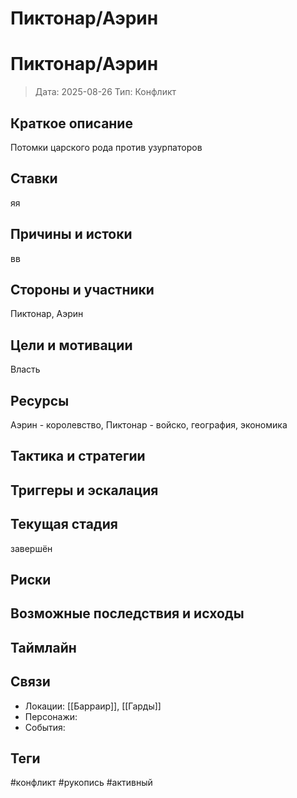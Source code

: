 

# Пиктонар/Аэрин


# Пиктонар/Аэрин

> Дата: 2025-08-26
> Тип: Конфликт


## Краткое описание
Потомки царского рода против узурпаторов

## Ставки
яя

## Причины и истоки
вв

## Стороны и участники
Пиктонар, Аэрин

## Цели и мотивации
Власть

## Ресурсы
Аэрин - королевство, Пиктонар - войско, география, экономика

## Тактика и стратегии


## Триггеры и эскалация


## Текущая стадия
завершён

## Риски


## Возможные последствия и исходы


## Таймлайн


## Связи
- Локации: [[Барраир]], [[Гарды]]
- Персонажи: 
- События: 

## Теги


#конфликт #рукопись #активный


